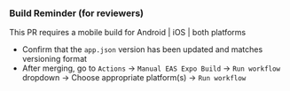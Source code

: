 <!--
  Does this PR require a mobile build? If so, make sure that you have updated the expo.version number in the app.json file (e.g., 1.2.0 -> 1.3.0)! Expo uses this number for versioning the builds.
  The version format is MAJOR.MINOR.PATCH
    MAJOR: Large/breaking change
    MINOR: New feature(s)
    PATCH: A bug fix

  If this PR won't need a mobile build (e.g. documentation update only or it's going to be batched into a later build), remove the build reminder below.
-->

### Build Reminder (for reviewers)

This PR requires a mobile build for <!-- Choose one of these options and erase the others: --> Android | iOS | both platforms

- Confirm that the `app.json` version has been updated and matches versioning format
- After merging, go to `Actions` -> `Manual EAS Expo Build` -> `Run workflow` dropdown -> Choose appropriate platform(s) -> `Run workflow`
